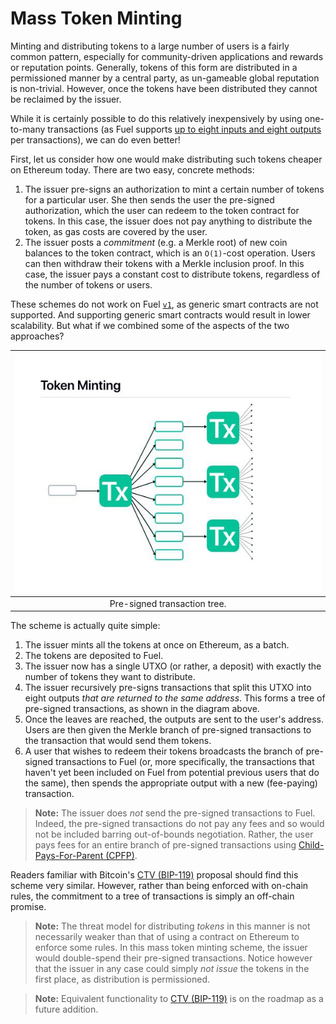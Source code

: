 Mass Token Minting
===

Minting and distributing tokens to a large number of users is a fairly common pattern, especially for community-driven applications and rewards or reputation points. Generally, tokens of this form are distributed in a permissioned manner by a central party, as un-gameable global reputation is non-trivial. However, once the tokens have been distributed they cannot be reclaimed by the issuer.

While it is certainly possible to do this relatively inexpensively by using one-to-many transactions (as Fuel supports [up to eight inputs and eight outputs](../3.%20Concepts/0.%20Fundamentals/4.%20Transaction%20Architecture.md) per transactions), we can do even better!

First, let us consider how one would make distributing such tokens cheaper on Ethereum today.  There are two easy, concrete methods:
1. The issuer pre-signs an authorization to mint a certain number of tokens for a particular user. She then sends the user the pre-signed authorization, which the user can redeem to the token contract for tokens. In this case, the issuer does not pay anything to distribute the token, as gas costs are covered by the user.
1. The issuer posts a _commitment_ (e.g. a Merkle root) of new coin balances to the token contract, which is an `O(1)`-cost operation. Users can then withdraw their tokens with a Merkle inclusion proof. In this case, the issuer pays a constant cost to distribute tokens, regardless of the number of tokens or users.

These schemes do not work on Fuel [`v1`](../5.%20Future%20Roadmap/1.%20Planned%20Features.md), as generic smart contracts are not supported. And supporting generic smart contracts would result in lower scalability. But what if we combined some of the aspects of the two approaches?

| ![Token minting](/assets/images/fig_token_minting.jpg) |
| :----------------------------------------------------: |
|              Pre-signed transaction tree.              |

The scheme is actually quite simple:
1. The issuer mints all the tokens at once on Ethereum, as a batch.
1. The tokens are deposited to Fuel.
1. The issuer now has a single UTXO (or rather, a deposit) with exactly the number of tokens they want to distribute.
1. The issuer recursively pre-signs transactions that split this UTXO into eight outputs _that are returned to the same address_. This forms a tree of pre-signed transactions, as shown in the diagram above.
1. Once the leaves are reached, the outputs are sent to the user's address. Users are then given the Merkle branch of pre-signed transactions to the transaction that would send them tokens.
1. A user that wishes to redeem their tokens broadcasts the branch of pre-signed transactions to Fuel (or, more specifically, the transactions that haven't yet been included on Fuel from potential previous users that do the same), then spends the appropriate output with a new (fee-paying) transaction.

> **Note:** The issuer does _not_ send the pre-signed transactions to Fuel. Indeed, the pre-signed transactions do not pay any fees and so would not be included barring out-of-bounds negotiation. Rather, the user pays fees for an entire branch of pre-signed transactions using [Child-Pays-For-Parent (CPFP)](https://en.bitcoin.it/wiki/Transaction_fees#Feerates_for_dependent_transactions_.28child-pays-for-parent.29).

Readers familiar with Bitcoin's [CTV (BIP-119)](https://github.com/bitcoin/bips/blob/master/bip-0119.mediawiki) proposal should find this scheme very similar. However, rather than being enforced with on-chain rules, the commitment to a tree of transactions is simply an off-chain promise.

> **Note:** The threat model for distributing _tokens_ in this manner is not necessarily weaker than that of using a contract on Ethereum to enforce some rules. In this mass token minting scheme, the issuer would double-spend their pre-signed transactions. Notice however that the issuer in any case could simply _not issue_ the tokens in the first place, as distribution is permissioned.

> **Note:** Equivalent functionality to [CTV (BIP-119)](https://github.com/bitcoin/bips/blob/master/bip-0119.mediawiki) is on the roadmap as a future addition.
